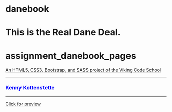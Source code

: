 danebook
========

This is the Real Dane Deal.
=======
# assignment_danebook_pages

[An HTML5, CSS3, Bootstrap, and SASS project of the Viking Code School](http://www.vikingcodeschool.com)

<hr>
<h3 style="color: blue">Kenny Kottenstette</h3>
<hr>

<p><a href="http://htmlpreview.github.io/?https://github.com/kotten1/project_danebook_pages/blob/master/about.html">Click for preview</a></p>
